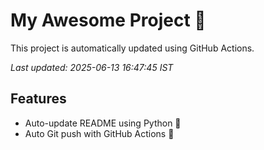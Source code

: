 # My Awesome Project 🚀

This project is automatically updated using GitHub Actions.

_Last updated: 2025-06-13 16:47:45 IST_

## Features
- Auto-update README using Python 🐍
- Auto Git push with GitHub Actions 🤖
